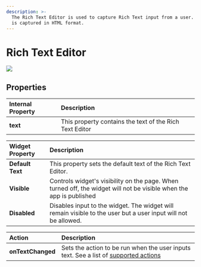 ```yaml
---
description: >-
  The Rich Text Editor is used to capture Rich Text input from a user. The input
  is captured in HTML format.
---
```


# Rich Text Editor

![](../.gitbook/assets/rich-text.gif)

## Properties

| Internal Property | Description |
| :--- | :--- |
| **text** | This property contains the text of the Rich Text Editor  |

| Widget Property | Description |
| :--- | :--- |
| **Default Text** | This property sets the default text of the Rich Text Editor.  |
| **Visible** | Controls widget's visibility on the page. When turned off, the widget will not be visible when the app is published |
| **Disabled** | Disables input to the widget. The widget will remain visible to the user but a user input will not be allowed. |

| Action | Description |
| :--- | :--- |
| **onTextChanged** | Sets the action to be run when the user inputs text. See a list of [supported actions](../core-concepts/connecting-ui-and-logic/internal-functions.md) |

